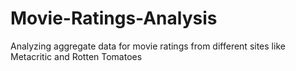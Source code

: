 # Movie-Ratings-Analysis
Analyzing aggregate data for movie ratings from different sites like Metacritic and Rotten Tomatoes
